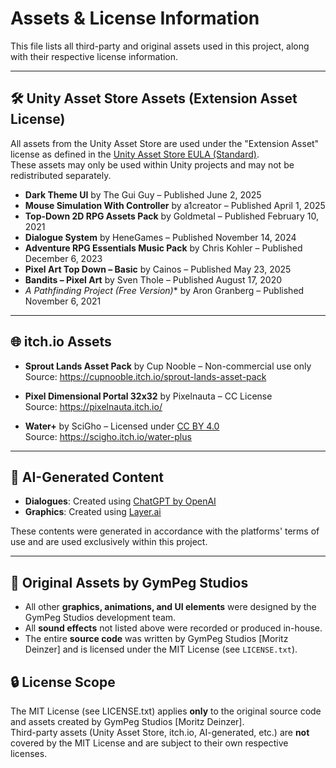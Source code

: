 # Assets & License Information

This file lists all third-party and original assets used in this project, along with their respective license information.

---

## 🛠️ Unity Asset Store Assets (Extension Asset License)
All assets from the Unity Asset Store are used under the "Extension Asset" license as defined in the [Unity Asset Store EULA (Standard)](https://unity.com/legal/as-terms).  
These assets may only be used within Unity projects and may not be redistributed separately.

- **Dark Theme UI** by The Gui Guy – Published June 2, 2025  
- **Mouse Simulation With Controller** by a1creator – Published April 1, 2025  
- **Top-Down 2D RPG Assets Pack** by Goldmetal – Published February 10, 2021  
- **Dialogue System** by HeneGames – Published November 14, 2024  
- **Adventure RPG Essentials Music Pack** by Chris Kohler – Published December 6, 2023  
- **Pixel Art Top Down – Basic** by Cainos – Published May 23, 2025  
- **Bandits – Pixel Art** by Sven Thole – Published August 17, 2020  
- **A* Pathfinding Project (Free Version)** by Aron Granberg – Published November 6, 2021

---

## 🌐 itch.io Assets

- **Sprout Lands Asset Pack** by Cup Nooble – Non-commercial use only  
  Source: https://cupnooble.itch.io/sprout-lands-asset-pack  

- **Pixel Dimensional Portal 32x32** by Pixelnauta – CC License  
  Source: https://pixelnauta.itch.io/  

- **Water+** by SciGho – Licensed under [CC BY 4.0](https://creativecommons.org/licenses/by/4.0/)  
  Source: https://scigho.itch.io/water-plus  

---

## 🤖 AI-Generated Content

- **Dialogues**: Created using [ChatGPT by OpenAI](https://openai.com/chatgpt)  
- **Graphics**: Created using [Layer.ai](https://www.layer.ai/)  

These contents were generated in accordance with the platforms' terms of use and are used exclusively within this project.

---

## 🎨 Original Assets by GymPeg Studios

- All other **graphics, animations, and UI elements** were designed by the GymPeg Studios development team.  
- All **sound effects** not listed above were recorded or produced in-house.  
- The entire **source code** was written by GymPeg Studios [Moritz Deinzer] and is licensed under the MIT License (see `LICENSE.txt`).

## 🔒 License Scope

The MIT License (see LICENSE.txt) applies **only** to the original source code and assets created by GymPeg Studios [Moritz Deinzer].  
Third-party assets (Unity Asset Store, itch.io, AI-generated, etc.) are **not** covered by the MIT License and are subject to their own respective licenses.
